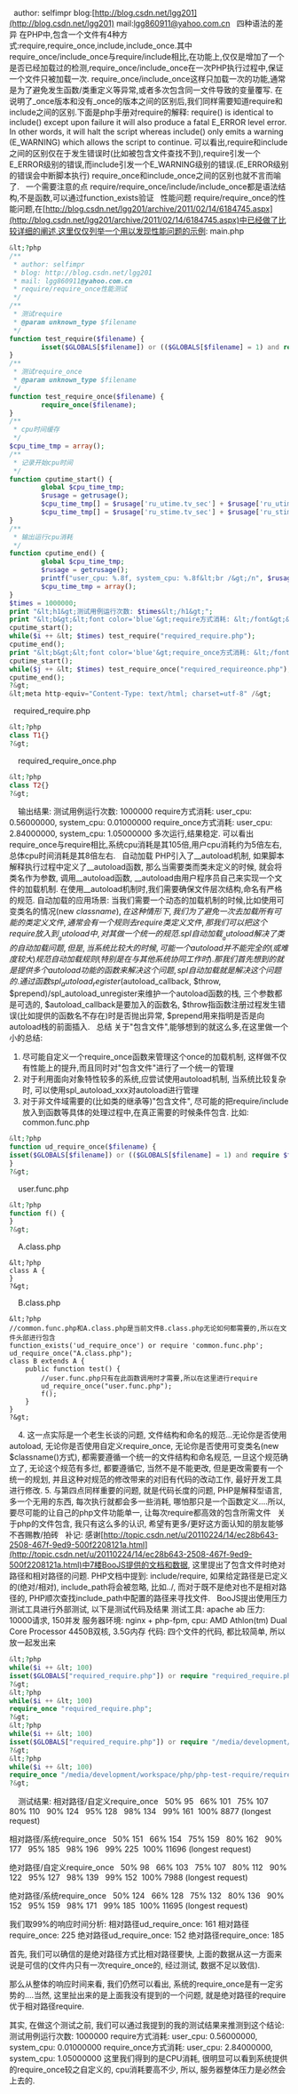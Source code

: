  
author: selfimpr
blog:[http://blog.csdn.net/lgg201](http://blog.csdn.net/lgg201)
mail:[lgg860911@yahoo.com.cn](mailto:lgg860911@yahoo.com.cn)
 
四种语法的差异
在PHP中,包含一个文件有4种方式:require,require_once,include,include_once.其中require_once/include_once与require/include相比,在功能上,仅仅是增加了一个是否已经加载过的检测,require_once/include_once在一次PHP执行过程中,保证一个文件只被加载一次.
require_once/include_once这样只加载一次的功能,通常是为了避免发生函数/类重定义等异常,或者多次包含同一文件导致的变量覆写.
在说明了_once版本和没有_once的版本之间的区别后,我们同样需要知道require和include之间的区别.下面是php手册对require的解释:
require() is identical to include() except upon failure it will also produce a fatal E_ERROR level error. In other words, it will halt the script whereas include() only emits a warning (E_WARNING) which allows the script to continue.
可以看出,require和include之间的区别仅在于发生错误时(比如被包含文件查找不到),require引发一个E_ERROR级别的错误,而include引发一个E_WARNING级别的错误.(E_ERROR级别的错误会中断脚本执行)
require_once和include_once之间的区别也就不言而喻了.
 
一个需要注意的点
require/require_once/include/include_once都是语法结构,不是函数,可以通过function_exists验证
 
性能问题
require/require_once的性能问题,在[http://blog.csdn.net/lgg201/archive/2011/02/14/6184745.aspx](http://blog.csdn.net/lgg201/archive/2011/02/14/6184745.aspx)中已经做了比较详细的阐述,这里仅仅列举一个用以发现性能问题的示例:
main.php

```php
&lt;?php
/**
 * author: selfimpr
 * blog: http://blog.csdn.net/lgg201
 * mail: lgg860911@yahoo.com.cn
 * require/require_once性能测试
 */
/**
 * 测试require
 * @param unknown_type $filename
 */
function test_require($filename) {
        isset($GLOBALS[$filename]) or (($GLOBALS[$filename] = 1) and require $filename);    
}
/**
 * 测试require_once
 * @param unknown_type $filename
 */
function test_require_once($filename) {
        require_once($filename);
}
/**
 * cpu时间缓存
 */
$cpu_time_tmp = array();
/**
 * 记录开始cpu时间
 */
function cputime_start() {
        global $cpu_time_tmp;
        $rusage = getrusage();
        $cpu_time_tmp[] = $rusage['ru_utime.tv_sec'] + $rusage['ru_utime.tv_usec'] / 1000000;
        $cpu_time_tmp[] = $rusage['ru_stime.tv_sec'] + $rusage['ru_stime.tv_usec'] / 1000000;
}
/**
 * 输出运行cpu消耗
 */
function cputime_end() {
        global $cpu_time_tmp;
        $rusage = getrusage();
        printf("user_cpu: %.8f, system_cpu: %.8f&lt;br /&gt;/n", $rusage['ru_utime.tv_sec'] + $rusage['ru_utime.tv_usec'] / 1000000 - $cpu_time_tmp[0], $rusage['ru_stime.tv_sec'] + $rusage['ru_stime.tv_usec'] / 1000000 - $cpu_time_tmp[1]);
        $cpu_time_tmp = array();
}
$times = 1000000;
print "&lt;h1&gt;测试用例运行次数: $times&lt;/h1&gt;";
print "&lt;b&gt;&lt;font color='blue'&gt;require方式消耗: &lt;/font&gt;&lt;/b&gt;";
cputime_start();
while($i ++ &lt; $times) test_require("required_require.php");
cputime_end();
print "&lt;b&gt;&lt;font color='blue'&gt;require_once方式消耗: &lt;/font&gt;&lt;/b&gt;";
cputime_start();
while($j ++ &lt; $times) test_require_once("required_requireonce.php");
cputime_end();
?&gt;
&lt;meta http-equiv="Content-Type: text/html; charset=utf-8" /&gt;
```
 
 
required_require.php

```php
&lt;?php
class T1{}
?&gt;
```
 
 
required_require_once.php

```php
&lt;?php
class T2{}
?&gt;
```
 
 
输出结果:
测试用例运行次数: 1000000
require方式消耗: user_cpu: 0.56000000, system_cpu: 0.01000000
require_once方式消耗: user_cpu: 2.84000000, system_cpu: 1.05000000
多次运行,结果稳定. 可以看出require_once与require相比,系统cpu消耗是其105倍,用户cpu消耗约为5倍左右, 总体cpu时间消耗是其8倍左右.
 
自动加载
PHP引入了__autoload机制, 如果脚本解释执行过程中定义了__autoload函数, 那么当需要类而类未定义的时候, 就会将类名作为参数, 调用__autoload函数, __autoload由用户程序员自己来实现一个文件的加载机制.
在使用__autoload机制时,我们需要确保文件层次结构,命名有严格的规范.
自动加载的应用场景:
当我们需要一个动态的加载机制的时候,比如使用可变类名的情况(new $classname),在这种情形下,我们为了避免一次去加载所有可能的类定义文件,通常会有一个规则去require类定义文件,那我们可以把这个require放入到__autoload中,对其做一个统一的规范.
 
spl自动加载
__autoload解决了类的自动加载问题,但是,当系统比较大的时候,可能一个autoload并不能完全的(或难度较大)规范自动加载规则(特别是在与其他系统协同工作时).那我们首先想到的就是提供多个autoload功能的函数来解决这个问题,spl自动加载就是解决这个问题的.
通过函数spl_autoload_register($autoload_callback, $throw, $prepend)/spl_autoload_unregister来维护一个autoload函数的栈, 三个参数都是可选的, $autoload_callback是要加入的函数名, $throw指函数注册过程发生错误(比如提供的函数名不存在)时是否抛出异常, $prepend用来指明是否是向autoload栈的前面插入.
 
总结
关于"包含文件",能够想到的就这么多,在这里做一个小的总结:
1. 尽可能自定义一个require_once函数来管理这个once的加载机制, 这样做不仅有性能上的提升,而且同时对"包含文件"进行了一个统一的管理
2. 对于利用面向对象特性较多的系统,应尝试使用autoload机制, 当系统比较复杂时, 可以使用spl_autoload_xxx对autoload进行管理
3. 对于非文件域需要的(比如类的继承等)"包含文件", 尽可能的把require/include放入到函数等具体的处理过程中,在真正需要的时候条件包含.
比如:
common.func.php

```php
&lt;?php
function ud_require_once($filename) {
isset($GLOBALS[$filename]) or (($GLOBALS[$filename] = 1) and require $filename);
}
?&gt;
```
 
 
user.func.php

```php
&lt;?php
function f() {
}
?&gt;
```
 
 
A.class.php

```c-sharp
&lt;?php
class A {
}
?&gt;
```
 
 
B.class.php

```c-sharp
&lt;?php
//common.func.php和A.class.php是当前文件B.class.php无论如何都需要的,所以在文件头部进行包含
function_exists('ud_require_once') or require 'common.func.php';
ud_require_once("A.class.php");
class B extends A {
	public function test() {
		//user.func.php只有在此函数调用时才需要,所以在这里进行require
		ud_require_once("user.func.php");
		f();
	}
}
?&gt;
```
 
 
4. 这一点实际是一个老生长谈的问题, 文件结构和命名的规范...无论你是否使用autoload, 无论你是否使用自定义require_once, 无论你是否使用可变类名(new $classname()方式), 都需要遵循一个统一的文件结构和命名规范, 一旦这个规范确立了, 无论这个规范有多烂, 都要遵循它, 当然不是不能更改, 但是更改需要有一个统一的规划, 并且这种对规范的修改带来的对旧有代码的改动工作, 最好开发工具进行修改.
5. 与第四点同样重要的问题, 就是代码长度的问题, PHP是解释型语言, 多一个无用的东西, 每次执行就都会多一些消耗, 哪怕那只是一个函数定义....所以, 要尽可能的让自己的php文件功能单一, 让每次require都高效的包含所需文件
 
关于php的文件包含, 我只有这么多的认识, 希望有更多/更好这方面认知的朋友能够不吝赐教/拍砖
 
补记:
感谢[http://topic.csdn.net/u/20110224/14/ec28b643-2508-467f-9ed9-500f2208121a.html](http://topic.csdn.net/u/20110224/14/ec28b643-2508-467f-9ed9-500f2208121a.html)中7楼BooJS提供的文档和数据, 这里提出了包含文件时绝对路径和相对路径的问题.
PHP文档中提到:
include/require, 如果给定路径是已定义的(绝对/相对), include_path将会被忽略, 比如../, 而对于既不是绝对也不是相对路径的, PHP顺次查找include_path中配置的路径来寻找文件.
 
BooJS提出使用压力测试工具进行外部测试, 以下是测试代码及结果
测试工具: apache ab
压力: 10000请求, 150并发
服务器环境: nginx + php-fpm, cpu: AMD Athlon(tm) Dual Core Processor 4450B双核, 3.5G内存
代码: 四个文件的代码, 都比较简单, 所以放一起发出来

```php
&lt;?php
while($i ++ &lt; 100)
isset($GLOBALS["required_require.php"]) or require "required_require.php";
?&gt;
&lt;?php
while($i ++ &lt; 100)
require_once "required_require.php";
?&gt;
&lt;?php
while($i ++ &lt; 100)
isset($GLOBALS["required_require.php"]) or require "/media/development/workspace/php/php-test-require/required_require.php";
?&gt;
&lt;?php
while($i ++ &lt; 100)
require_once "/media/development/workspace/php/php-test-require/required_require.php";
?&gt;

```
 
 
测试结果:
相对路径/自定义require_once
  50% 95
  66% 101
  75% 107
  80% 110
  90% 124
  95% 128
  98% 134
  99% 161
 100% 8877 (longest request)

相对路径/系统require_once
  50% 151
  66% 154
  75% 159
  80% 162
  90% 177
  95% 185
  98% 196
  99% 225
 100% 11696 (longest request)

绝对路径/自定义require_once
  50% 98
  66% 103
  75% 107
  80% 112
  90% 122
  95% 127
  98% 139
  99% 152
 100% 7988 (longest request)

绝对路径/系统require_once
  50% 124
  66% 128
  75% 132
  80% 136
  90% 152
  95% 159
  98% 171
  99% 185
 100% 11695 (longest request)


我们取99%的响应时间分析:
相对路径ud_require_once: 161
相对路径require_once: 225
绝对路径ud_require_once: 152
绝对路径require_once: 185

首先, 我们可以确信的是绝对路径方式比相对路径要快, 上面的数据从这一方面来说是可信的(文件内只有一次require_once的, 经过测试, 数据不足以致信).

那么从整体的响应时间来看, 我们仍然可以看出, 系统的require_once是有一定劣势的....当然, 这里扯出来的是上面我没有提到的一个问题, 就是绝对路径的require优于相对路径require.

其实, 在做这个测试之前, 我们可以通过我提到的我的测试结果来推测到这个结论:
测试用例运行次数: 1000000
require方式消耗: user_cpu: 0.56000000, system_cpu: 0.01000000
require_once方式消耗: user_cpu: 2.84000000, system_cpu: 1.05000000
这里我们得到的是CPU消耗, 很明显可以看到系统提供的require_once较之自定义的, cpu消耗要高不少, 所以, 服务器整体压力是必然会上去的.
 
 
